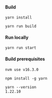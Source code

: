 #### Build

    yarn install  

    yarn run build  

#### Run locally

	yarn run start  

#### Build prerequisites
```
nvm use v16.3.0

npm install -g yarn

yarn --version
1.22.10
```
